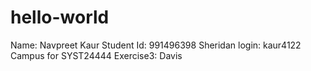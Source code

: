# hello-world
Name: Navpreet Kaur
Student Id: 991496398
Sheridan login: kaur4122
Campus for SYST24444 Exercise3: Davis
